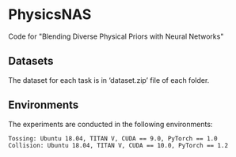 # PhysicsNAS
Code for "Blending Diverse Physical Priors with Neural Networks" 

## Datasets

The dataset for each task is in ‘dataset.zip’ file of each folder.

## Environments
The experiments are conducted in the following environments:
```
Tossing: Ubuntu 18.04, TITAN V, CUDA == 9.0, PyTorch == 1.0
Collision: Ubuntu 18.04, TITAN V, CUDA == 10.0, PyTorch == 1.2
```
